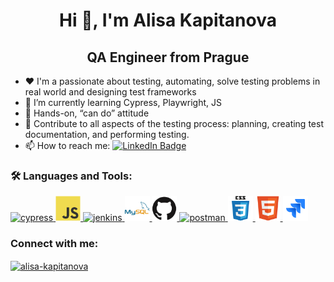 <h1 align="center">Hi 👋, I'm Alisa Kapitanova</h1>
<h2 align="center">QA Engineer from Prague </h2>

- ❤️ I'm a passionate about testing, automating, solve testing problems in real world and designing test frameworks
- 🌱 I’m currently learning Cypress, Playwright, JS
- 💫 Hands-on, “can do” attitude
- 👀 Contribute to all aspects of the testing process: planning, creating test documentation, and performing testing.
- 📫 How to reach me: <a href="https://linkedin.com/in/alisa-kapitanova" target="blank"><img src="https://camo.githubusercontent.com/9284b4ce37b3a48541345419ea9509fe68367cf737f8cf4bbcb8687eb004e111/68747470733a2f2f696d672e736869656c64732e696f2f62616467652f4c696e6b6564496e2d626c75653f6c6f676f3d6c696e6b6564696e266c6f676f436f6c6f723d7768697465" alt="LinkedIn Badge" data-canonical-src="https://img.shields.io/badge/LinkedIn-blue?logo=linkedin&amp;logoColor=white" style="max-width: 100%;"></a>

<h3 align="left"> 🛠️ Languages and Tools:</h3>

<p align="left"> <a href="https://www.cypress.io" target="_blank" rel="noreferrer"> <img src="https://raw.githubusercontent.com/simple-icons/simple-icons/6e46ec1fc23b60c8fd0d2f2ff46db82e16dbd75f/icons/cypress.svg" alt="cypress" width="40" height="40"/> </a> 
<a href="https://developer.mozilla.org/en-US/docs/Web/JavaScript" target="_blank" rel="noreferrer"> <img src="https://raw.githubusercontent.com/devicons/devicon/master/icons/javascript/javascript-original.svg" alt="javascript" width="40" height="40"/> </a> 
 <a href="https://www.jenkins.io" target="_blank" rel="noreferrer"> <img src="https://www.vectorlogo.zone/logos/jenkins/jenkins-icon.svg" alt="jenkins" width="40" height="40"/> </a> <a href="https://www.mysql.com/" target="_blank" rel="noreferrer"> <img src="https://raw.githubusercontent.com/devicons/devicon/master/icons/mysql/mysql-original-wordmark.svg" alt="mysql" width="40" height="40"/> <a href="https://github.com/devicons/devicon/blob/master/icons/github/github-original.svg"> <img src="https://github.com/devicons/devicon/blob/master/icons/github/github-original.svg" alt="git" width="40" height="40"/> </a> </a> 
  <a href="https://postman.com" target="_blank" rel="noreferrer"> <img src="https://www.vectorlogo.zone/logos/getpostman/getpostman-icon.svg" alt="postman" width="40" height="40"/> </a>
<a align="left"> <a href="https://www.w3schools.com/css/" target="_blank" rel="noreferrer"> <img src="https://raw.githubusercontent.com/devicons/devicon/master/icons/css3/css3-original-wordmark.svg" alt="css3" width="40" </a> <a align="left"> <a href="https://github.com/devicons/devicon/blob/master/icons/html5/html5-original.svg" target="_blank" rel="noreferrer"> <img src="https://github.com/devicons/devicon/blob/master/icons/html5/html5-original.svg" alt="html5" width="40"                                       
  <a href="https://github.com/devicons/devicon/blob/master/icons/jira/jira-original.svg"> <img src="https://github.com/devicons/devicon/blob/master/icons/jira/jira-original.svg" alt="jira" width="40" height="40"/> </a>



<h3 align="left">Connect with me:</h3>
<p align="left">
<a href="https://linkedin.com/in/alisa-kapitanova" target="blank"><img align="center" src="https://raw.githubusercontent.com/rahuldkjain/github-profile-readme-generator/master/src/images/icons/Social/linked-in-alt.svg" alt="alisa-kapitanova" height="30" width="40" /></a>
</p>
